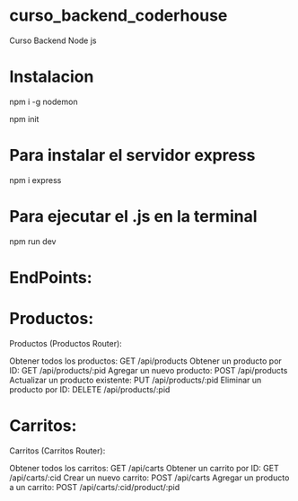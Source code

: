 # curso_backend_coderhouse
Curso Backend Node js

# Instalacion
npm i -g nodemon  

npm init

# Para instalar el servidor express
npm i express

# Para ejecutar el .js en la terminal
npm run dev

# EndPoints:

# Productos:
Productos (Productos Router):

Obtener todos los productos: GET /api/products
Obtener un producto por ID: GET /api/products/:pid
Agregar un nuevo producto: POST /api/products
Actualizar un producto existente: PUT /api/products/:pid
Eliminar un producto por ID: DELETE /api/products/:pid

# Carritos:
Carritos (Carritos Router):

Obtener todos los carritos: GET /api/carts
Obtener un carrito por ID: GET /api/carts/:cid
Crear un nuevo carrito: POST /api/carts
Agregar un producto a un carrito: POST /api/carts/:cid/product/:pid